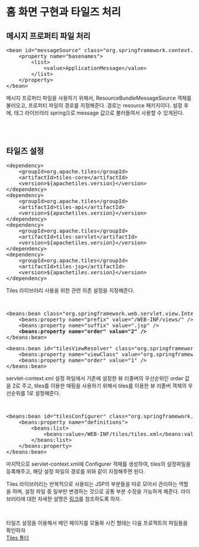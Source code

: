 <h1>홈 화면 구현과 타일즈 처리</h1>
<h2> 메시지 프로퍼티 파일 처리 </h2>
<pre>
&lt;bean id=&quot;messageSource&quot; class=&quot;org.springframework.context.support.ResourceBundleMessageSource&quot;&gt;
	&lt;property name=&quot;basenames&quot;&gt;
		&lt;list&gt;
			&lt;value&gt;ApplicationMessage&lt;/value&gt;
		&lt;/list&gt;
	&lt;/property&gt;
&lt;/bean&gt;
</pre>
<p> 메시지 프로퍼티 파일을 사용하기 위해서, ResourceBundleMessageSource 객체를 불러오고, 프로퍼티 파일의 경로를 지정해준다. 경로는 resource 패키지이다. 설정 후에, 태그 라이브러리 spring으로 message 값으로 불러들여서 사용할 수 있게된다.</p><br><br>

<h2> 타일즈 설정 </h2>
<pre>
&lt;dependency&gt;
	&lt;groupId&gt;org.apache.tiles&lt;/groupId&gt;
	&lt;artifactId&gt;tiles-core&lt;/artifactId&gt;
	&lt;version&gt;${apachetiles.version}&lt;/version&gt;
&lt;/dependency&gt;
&lt;dependency&gt;
	&lt;groupId&gt;org.apache.tiles&lt;/groupId&gt;
	&lt;artifactId&gt;tiles-api&lt;/artifactId&gt;
	&lt;version&gt;${apachetiles.version}&lt;/version&gt;
&lt;/dependency&gt;
&lt;dependency&gt;
	&lt;groupId&gt;org.apache.tiles&lt;/groupId&gt;
	&lt;artifactId&gt;tiles-servlet&lt;/artifactId&gt;
	&lt;version&gt;${apachetiles.version}&lt;/version&gt;
&lt;/dependency&gt;
&lt;dependency&gt;
	&lt;groupId&gt;org.apache.tiles&lt;/groupId&gt;
	&lt;artifactId&gt;tiles-jsp&lt;/artifactId&gt;
	&lt;version&gt;${apachetiles.version}&lt;/version&gt;
&lt;/dependency&gt;
</pre>
<p> Tiles 라이브러리 사용을 위한 관련 의존 설정을 지정해준다.<p><br>
<pre>
&lt;beans:bean class=&quot;org.springframework.web.servlet.view.InternalResourceViewResolver&quot;&gt;
	&lt;beans:property name=&quot;prefix&quot; value=&quot;/WEB-INF/views/&quot; /&gt;
	&lt;beans:property name=&quot;suffix&quot; value=&quot;.jsp&quot; /&gt;
	<strong>&lt;beans:property name=&quot;order&quot; value=&quot;2&quot; /&gt;</strong>
&lt;/beans:bean&gt;
</pre>
<pre>
&lt;beans:bean id=&quot;tilesViewResolver&quot; class=&quot;org.springframework.web.servlet.view.UrlBasedViewResolver&quot;&gt;
	&lt;beans:property name=&quot;viewClass&quot; value=&quot;org.springframework.web.servlet.view.tiles3.TilesConfigurer&quot; /&gt;
	&lt;beans:property name=&quot;order&quot; value=&quot;1&quot; /&gt;
&lt;/beans:bean&gt;
</pre>
<p>servlet-context.xml 설정 파일에서 기존에 설정한 뷰 리졸버의 우선순위인 order 값을 2로 주고, tiles를 이용한 매핑을 사용하기 위해서 tiles를 이용한 뷰 리졸버 객체의 우선순위를 1로 설정해준다.</p><br>
<pre>
&lt;beans:bean id=&quot;tilesConfigurer&quot; class=&quot;org.springframework.web.servlet.view.tiles3.TilesConfigurer&quot;&gt;
	&lt;beans:property name=&quot;definitions&quot;&gt;
		&lt;beans:list&gt;
			&lt;beans:value&gt;/WEB-INF/tiles/tiles.xml&lt;/beans:value&gt;
		&lt;/beans:list&gt;
	&lt;/beans:property&gt;
&lt;/beans:bean&gt;
</pre>
<p>마지막으로 servlet-context.xml에 Configurer 객체를 생성하여, tiles의 설정파일을 등록해주고, 해당 설정 파일의 경로를 위와 같이 지정해주면 된다.</p>
<p>Tiles 라이브러리는  반복적으로 사용되는 JSP의 부분들을 따로 모아서 관리하는 역할을 하며, 설정 파일 중 일부만 변경하는 것으로 공통 부분 수정을 가능하게 해준다. 라이브러리에 대한 자세한 설명은 <a href="https://codingwell.tistory.com/45">링크</a>를 참조하도록 하자.</p><br>
<p> 
타일즈 설정을 이용해서 메인 페이지를 모듈화 시킨 형태는 다음 프로젝트의 파일들을 확인하자<br>
<a href="https://github.com/kokochi66/StudyFilm_BackEnd_kokochi/blob/main/5_Spring4/hdSpring/kokochiPRJ/src/main/webapp/WEB-INF/tiles">Tiles 폴더</a> 
</p>